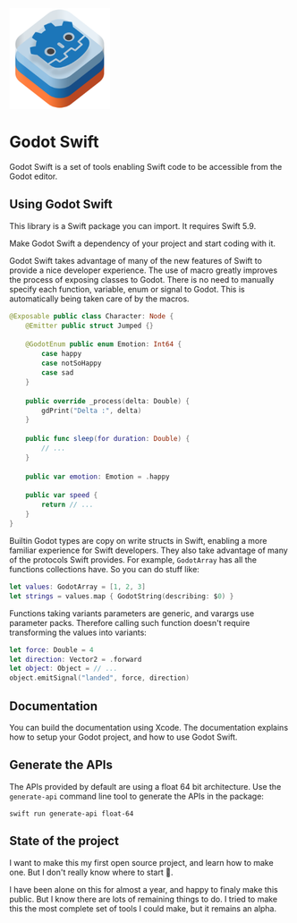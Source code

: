 <img src="https://github.com/NAERNON/godot-swift/blob/main/Sources/Godot/Godot.docc/Resources/godot-swift_logo_small@2x.png" alt="Godot Swift logo" height="180">

# Godot Swift

Godot Swift is a set of tools enabling Swift code to be accessible from the Godot editor.

## Using Godot Swift

This library is a Swift package you can import.
It requires Swift 5.9.

Make Godot Swift a dependency of your project and start coding with it.

Godot Swift takes advantage of many of the new features of Swift
to provide a nice developer experience. The use of macro greatly
improves the process of exposing classes to Godot.
There is no need to manually specify each function, variable,
enum or signal to Godot. This is automatically being taken care of by the macros.

```swift
@Exposable public class Character: Node {
    @Emitter public struct Jumped {}

    @GodotEnum public enum Emotion: Int64 {
        case happy
        case notSoHappy
        case sad
    }

    public override _process(delta: Double) {
        gdPrint("Delta :", delta)
    }

    public func sleep(for duration: Double) {
        // ...
    }

    public var emotion: Emotion = .happy

    public var speed {
        return // ...
    }
}
```

Builtin Godot types are copy on write structs in Swift,
enabling a more familiar experience for Swift developers.
They also take advantage of many of the protocols Swift provides.
For example, `GodotArray` has all the functions collections have.
So you can do stuff like:

```swift
let values: GodotArray = [1, 2, 3]
let strings = values.map { GodotString(describing: $0) }
```

Functions taking variants parameters are generic, and varargs use parameter packs.
Therefore calling such function doesn't require transforming
the values into variants:

```swift
let force: Double = 4
let direction: Vector2 = .forward
let object: Object = // ...
object.emitSignal("landed", force, direction)
```

## Documentation

You can build the documentation using Xcode.
The documentation explains how to setup your Godot project,
and how to use Godot Swift.

## Generate the APIs

The APIs provided by default are using a float 64 bit architecture.
Use the `generate-api` command line tool to generate the APIs in the package:

```
swift run generate-api float-64
```

## State of the project

I want to make this my first open source project, and learn how to make one.
But I don't really know where to start 🙂.

I have been alone on this for almost a year, and happy to finaly make this public.
But I know there are lots of remaining things to do.
I tried to make this the most complete set of tools I could make, but it remains an alpha.
